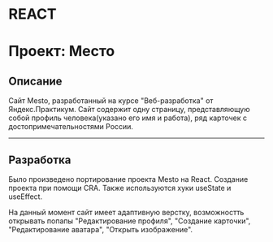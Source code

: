 # REACT
# Проект: Место

## Описание

Сайт Mesto, разработанный на курсе "Веб-разработка" от Яндекс.Практикум. Сайт содержит одну страницу, представляющую собой профиль человека(указано его имя и работа), ряд карточек с достопримечательностями России. 

____

## Разработка

Было произведено портирование проекта Mesto на React. Создание проекта при помощи CRA. Также используются хуки useState и useEffect.

На данный момент сайт имеет адаптивную верстку, возможностть открывать попапы "Редактирование профиля", "Создание карточки", "Редактирование аватара", "Открыть изображение".
